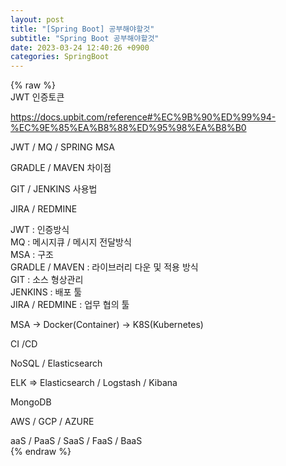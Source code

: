 ```yaml
---  
layout: post  
title: "[Spring Boot] 공부해야할것"  
subtitle: "Spring Boot 공부해야할것"  
date: 2023-03-24 12:40:26 +0900  
categories: SpringBoot  
---  
```

{% raw %}  
JWT 인증토큰  
  
https://docs.upbit.com/reference#%EC%9B%90%ED%99%94-%EC%9E%85%EA%B8%88%ED%95%98%EA%B8%B0  
  
JWT / MQ / SPRING MSA  
  
GRADLE / MAVEN 차이점  
  
GIT / JENKINS 사용법  
  
JIRA / REDMINE  
  
JWT : 인증방식  
MQ : 메시지큐 / 메시지 전달방식  
MSA : 구조  
GRADLE / MAVEN : 라이브러리 다운 및 적용 방식  
GIT : 소스 형상관리  
JENKINS : 배포 툴  
JIRA / REDMINE : 업무 협의 툴  
  
MSA -> Docker(Container) -> K8S(Kubernetes)  
  
CI /CD  
  
NoSQL / Elasticsearch  
  
ELK => Elasticsearch / Logstash / Kibana  
  
MongoDB  
  
AWS / GCP / AZURE  
  
aaS / PaaS / SaaS / FaaS / BaaS                                                                                                                                                                                                                                                                                                                                                                                                                                                                                                                                            
{% endraw %}